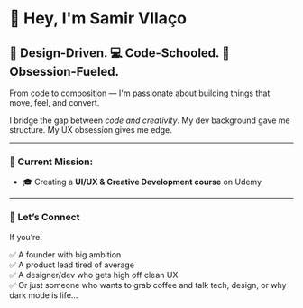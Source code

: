 # 👋 Hey, I'm Samir Vllaço

## 🎨 Design-Driven. 💻 Code-Schooled. 🚀 Obsession-Fueled.

From code to composition — I'm passionate about building things that move, feel, and convert.

I bridge the gap between *code and creativity*.
My dev background gave me structure. My UX obsession gives me edge.

---

### 🧠 Current Mission:
- 🎓 Creating a **UI/UX & Creative Development course** on Udemy  
---


### 🎯 Let’s Connect

If you’re:

✅ A founder with big ambition  
✅ A product lead tired of average  
✅ A designer/dev who gets high off clean UX  
✅ Or just someone who wants to grab coffee and talk tech, design, or why dark mode is life...
